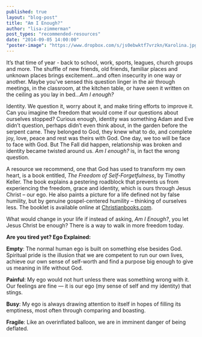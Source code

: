 ```yaml
---
published: true
layout: "blog-post"
title: "Am I Enough?"
author: "lisa-zimmerman"
post_types: "recommended-resources"
date: "2014-09-05 14:00:00"
"poster-image": "https://www.dropbox.com/s/js0ebwktf7vrzkn/Karolina.jpg?dl=0"
---
```


It’s that time of year - back to school, work, sports, leagues, church groups and more.  The shuffle of new friends, old friends, familiar places and unknown places brings excitement...and often insecurity in one way or another.  Maybe you’ve sensed this question linger in the air through meetings, in the classroom, at the kitchen table, or have seen it written on the ceiling as you lay in bed...*Am I enough?*  

Identity.  We question it, worry about it, and make tiring efforts to improve it.  Can you imagine the freedom that would come if our questions about ourselves stopped?  Curious enough, identity was something Adam and Eve didn’t question, perhaps didn’t even think about, in the garden before the serpent came.  They belonged to God, they knew what to do, and complete joy, love, peace and rest was theirs with God.  One day, we too will be face to face with God.  But The Fall did happen, relationship was broken and identity became twisted around us.  *Am I enough?* is, in fact the wrong question.  

A resource we recommend, one that God has used to transform my own heart, is a book entitled, *The Freedom of Self-Forgetfulness*, by Timothy Keller.  The book explains a pestering roadblock that prevents us from experiencing the freedom, grace and identity, which is ours through Jesus Christ – our ego.  He also paints a picture for a life defined not by false humility, but by genuine gospel-centered humility – thinking of ourselves less.  The booklet is available online at <a href="http://www.christianbook.com/the-freedom-of-self-forgetfulness/timothy-keller/9781906173418/pd/173418?product_redirect=1&Ntt=173418&item_code=&Ntk=keywords&event=ESRCP" target="_blank">Christianbooks.com</a>. 

What would change in your life if instead of asking, *Am I Enough?*, you let Jesus Christ be enough?  There is a way to walk in more freedom today.  

**Are you tired yet?  Ego Explained:**

**Empty**: The normal human ego is built on something else besides God.  Spiritual pride is the illusion that we are competent to run our own lives, achieve our own sense of self-worth and find a purpose big enough to give us meaning in life without God.

**Painful**: My ego would not hurt unless there was something wrong with it.  Our feelings are fine — it is our ego (my sense of self and my identity) that stings.

**Busy**: My ego is always drawing attention to itself in hopes of filling its emptiness, most often through comparing and boasting.

**Fragile**: Like an overinflated balloon, we are in imminent danger of being deflated. 
